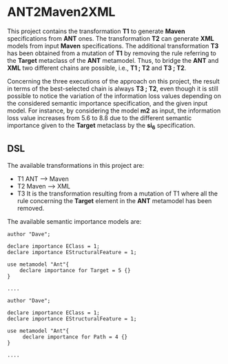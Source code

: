 # ANT2Maven2XML

This project contains the transformation __T1__ to generate __Maven__ specifications from __ANT__ ones. 
The transformation __T2__ can generate __XML__ models from input __Maven__ specifications. The additional transformation __T3__ has been obtained from a mutation of __T1__ by removing the rule referring to the __Target__ metaclass of the __ANT__ metamodel. Thus, to bridge the __ANT__ and __XML__ two different chains are possible, i.e., __T1 ; T2__ and __T3 ; T2__.

Concerning the three executions of the approach on this project, the result in terms of the best-selected chain is always __T3 ; T2__, even though it is still possible to notice the variation of the information loss values depending on the considered semantic importance specification, and the given input model. For instance, by considering the model __m2__ as input, the information loss value increases from 5.6 to 8.8 due to the different semantic importance given to the __Target__ metaclass by the __si<sub>6</sub>__ specification.

## DSL

The available transformations in this project are:

 - T1 ANT --> Maven
 - T2 Maven --> XML
 - T3 It is the transformation resulting from a mutation of T1 where all the rule concerning the __Target__ element in the __ANT__ metamodel has been removed.

The available semantic importance models are:

```
author "Dave";

declare importance EClass = 1;
declare importance EStructuralFeature = 1;

use metamodel "Ant"{
    declare importance for Target = 5 {}
}

....
```

```
author "Dave";

declare importance EClass = 1;
declare importance EStructuralFeature = 1;

use metamodel "Ant"{
     declare importance for Path = 4 {}
}

....
```
